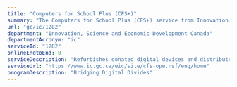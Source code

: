 ```yaml
---
title: "Computers for School Plus (CFS+)"
summary: "The Computers for School Plus (CFS+) service from Innovation, Science and Economic Development Canada is not available end-to-end online, according to the GC Service Inventory."
url: "gc/ic/1282"
department: "Innovation, Science and Economic Development Canada"
departmentAcronym: "ic"
serviceId: "1282"
onlineEndtoEnd: 0
serviceDescription: "Refurbishes donated digital devices and distributes them to schools, libraries, not-for-profit organizations, Indigenous communities and eligible low income Canadians across Canada."
serviceUrl: "https://www.ic.gc.ca/eic/site/cfs-ope.nsf/eng/home"
programDescription: "Bridging Digital Divides"
---
```

